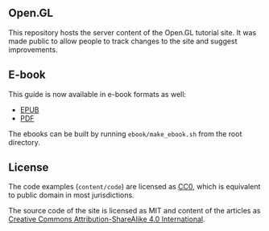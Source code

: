 Open.GL
-------

This repository hosts the server content of the Open.GL tutorial site. It was
made public to allow people to track changes to the site and suggest
improvements.

E-book
------

This guide is now available in e-book formats as well:

* [EPUB](https://raw.githubusercontent.com/Overv/Open.GL/master/ebook/Modern%20OpenGL%20Guide.epub)
* [PDF](https://raw.githubusercontent.com/Overv/Open.GL/master/ebook/Modern%20OpenGL%20Guide.pdf)

The ebooks can be built by running `ebook/make_ebook.sh` from the root directory.

License
-------

The code examples (`content/code`) are licensed as
[CC0](http://creativecommons.org/publicdomain/zero/1.0/legalcode), which is
equivalent to public domain in most jurisdictions.

The source code of the site is licensed as MIT and content of the articles as
[Creative Commons Attribution-ShareAlike 4.0 International](http://creativecommons.org/licenses/by-sa/4.0/).
